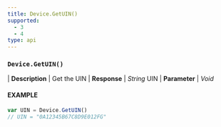```yaml
---
title: Device.GetUIN()
supported:
  - 3
  - 4
type: api
---
```


### `Device.GetUIN()`

| **Description** | Get the UIN
| **Response** | *String* UIN
| **Parameter**   | *Void*

#### EXAMPLE

```javascript
var UIN = Device.GetUIN()
// UIN = "0A12345B67C8D9E012FG"
```